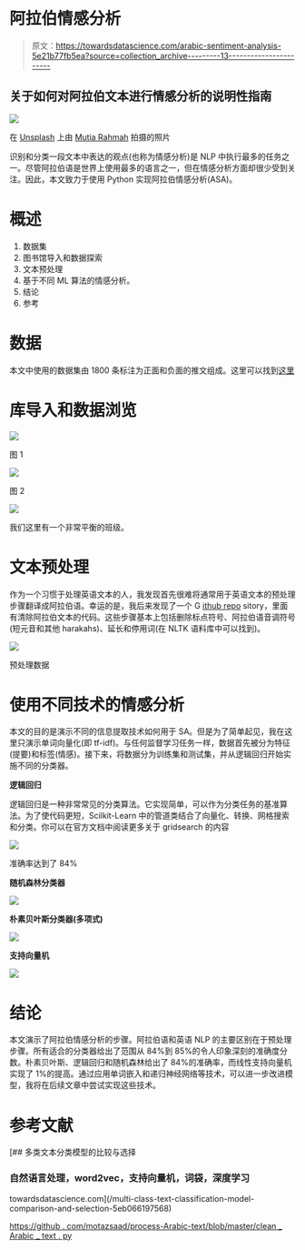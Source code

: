 # 阿拉伯情感分析

> 原文：<https://towardsdatascience.com/arabic-sentiment-analysis-5e21b77fb5ea?source=collection_archive---------13----------------------->

## 关于如何对阿拉伯文本进行情感分析的说明性指南

![](img/e435ff622e8d045770976288e7eb68b2.png)

在 [Unsplash](https://unsplash.com?utm_source=medium&utm_medium=referral) 上由 [Mutia Rahmah](https://unsplash.com/@mutiarahmah?utm_source=medium&utm_medium=referral) 拍摄的照片

识别和分类一段文本中表达的观点(也称为情感分析)是 NLP 中执行最多的任务之一。尽管阿拉伯语是世界上使用最多的语言之一，但在情感分析方面却很少受到关注。因此，本文致力于使用 Python 实现阿拉伯情感分析(ASA)。

# **概述**

1.  数据集
2.  图书馆导入和数据探索
3.  文本预处理
4.  基于不同 ML 算法的情感分析。
5.  结论
6.  参考

# **数据**

本文中使用的数据集由 1800 条标注为正面和负面的推文组成。这里可以找到[这里](https://github.com/komari6/Arabic-twitter-corpus-AJGT)

# **库导入和数据浏览**

![](img/f5880f7f883dc097e419b60614fbbae2.png)

图 1

![](img/236193d186b796ca55ec6a3d8876063e.png)

图 2

![](img/8af483d4ab887c04f3281f300f979258.png)

我们这里有一个非常平衡的班级。

# **文本预处理**

作为一个习惯于处理英语文本的人，我发现首先很难将通常用于英语文本的预处理步骤翻译成阿拉伯语。幸运的是，我后来发现了一个 G [ithub repo](https://github.com/motazsaad/process-arabic-text/blob/master/clean_arabic_text.py) sitory，里面有清除阿拉伯文本的代码。这些步骤基本上包括删除标点符号、阿拉伯语音调符号(短元音和其他 harakahs)、延长和停用词(在 NLTK 语料库中可以找到)。

![](img/a9e5e4428adbb7b6f6f0ea2fe01b8ceb.png)

预处理数据

# 使用不同技术的情感分析

本文的目的是演示不同的信息提取技术如何用于 SA。但是为了简单起见，我在这里只演示单词向量化(即 tf-idf)。与任何监督学习任务一样，数据首先被分为特征(提要)和标签(情感)。接下来，将数据分为训练集和测试集，并从逻辑回归开始实施不同的分类器。

**逻辑回归**

逻辑回归是一种非常常见的分类算法。它实现简单，可以作为分类任务的基准算法。为了使代码更短，Scilkit-Learn 中的管道类结合了向量化、转换、网格搜索和分类。你可以在官方文档中阅读更多关于 gridsearch 的内容

![](img/3cae2948d90f90b51838c8d09a4f748e.png)

准确率达到了 84%

**随机森林分类器**

![](img/9a404f4de61a094673699bf1b9302fa3.png)

**朴素贝叶斯分类器(多项式)**

![](img/e0cfa40af234bf6ec3bbcbad544f9458.png)

**支持向量机**

![](img/3d3d3593812e0103ae0bf428c97aa484.png)

# 结论

本文演示了阿拉伯情感分析的步骤。阿拉伯语和英语 NLP 的主要区别在于预处理步骤。所有适合的分类器给出了范围从 84%到 85%的令人印象深刻的准确度分数。朴素贝叶斯、逻辑回归和随机森林给出了 84%的准确率，而线性支持向量机实现了 1%的提高。通过应用单词嵌入和递归神经网络等技术，可以进一步改进模型，我将在后续文章中尝试实现这些技术。

# **参考文献**

[](/multi-class-text-classification-model-comparison-and-selection-5eb066197568) [## 多类文本分类模型的比较与选择

### 自然语言处理，word2vec，支持向量机，词袋，深度学习

towardsdatascience.com](/multi-class-text-classification-model-comparison-and-selection-5eb066197568) 

[https://github . com/motazsaad/process-Arabic-text/blob/master/clean _ Arabic _ text . py](https://github.com/motazsaad/process-arabic-text/blob/master/clean_arabic_text.py)